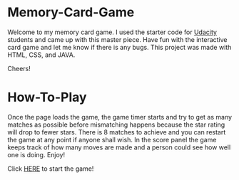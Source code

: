 # Memory-Card-Game

Welcome to my memory card game. I used the starter code for [Udacity](https://github.com/udacity/fend-project-memory-game) students and came up with this master piece. Have fun with the interactive card game and let me know if there is any bugs. This project was made with HTML, CSS, and JAVA.

Cheers!

# How-To-Play

Once the page loads the game, the game timer starts and try to get as many matches as possible before mismatching happens because the star rating will drop to fewer stars. There is 8 matches to achieve and you can restart the game at any point if anyone shall wish. In the score panel the game keeps track of how many moves are made and a person could see how well one is doing. Enjoy!

Click [HERE](https://davideyard.github.io/Memory-Card-Game/) to start the game!
